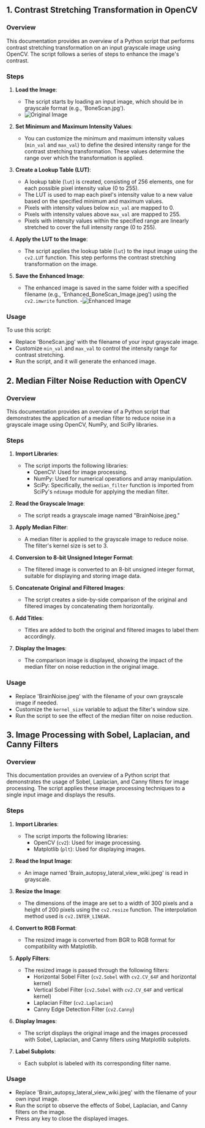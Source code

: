 ## 1. Contrast Stretching Transformation in OpenCV

### Overview

This documentation provides an overview of a Python script that performs contrast stretching transformation on an input grayscale image using OpenCV. The script follows a series of steps to enhance the image's contrast.

### Steps

1. **Load the Image**:
   - The script starts by loading an input image, which should be in grayscale format (e.g., 'BoneScan.jpg').
   - ![Original Image](https://github.com/dhananjayjm/Image-Processing-and-Data-Visualization-WiSe-22-23/blob/main/BoneScan.jpg)

2. **Set Minimum and Maximum Intensity Values**:
   - You can customize the minimum and maximum intensity values (`min_val` and `max_val`) to define the desired intensity range for the contrast stretching transformation. These values determine the range over which the transformation is applied.

3. **Create a Lookup Table (LUT)**:
   - A lookup table (`lut`) is created, consisting of 256 elements, one for each possible pixel intensity value (0 to 255).
   - The LUT is used to map each pixel's intensity value to a new value based on the specified minimum and maximum values.
   - Pixels with intensity values below `min_val` are mapped to 0.
   - Pixels with intensity values above `max_val` are mapped to 255.
   - Pixels with intensity values within the specified range are linearly stretched to cover the full intensity range (0 to 255).

4. **Apply the LUT to the Image**:
   - The script applies the lookup table (`lut`) to the input image using the `cv2.LUT` function. This step performs the contrast stretching transformation on the image.

5. **Save the Enhanced Image**:
   - The enhanced image is saved in the same folder with a specified filename (e.g., 'Enhanced_BoneScan_Image.jpeg') using the `cv2.imwrite` function.
   -![Enhanced Image](https://github.com/dhananjayjm/Image-Processing-and-Data-Visualization-WiSe-22-23/blob/main/Enhanced_BoneScan_Image.jpeg)

### Usage
To use this script:
   - Replace 'BoneScan.jpg' with the filename of your input grayscale image.
   - Customize `min_val` and `max_val` to control the intensity range for contrast stretching.
   - Run the script, and it will generate the enhanced image.

## 2. Median Filter Noise Reduction with OpenCV

### Overview

This documentation provides an overview of a Python script that demonstrates the application of a median filter to reduce noise in a grayscale image using OpenCV, NumPy, and SciPy libraries.

### Steps

1. **Import Libraries**:
   - The script imports the following libraries:
     - OpenCV: Used for image processing.
     - NumPy: Used for numerical operations and array manipulation.
     - SciPy: Specifically, the `median_filter` function is imported from SciPy's `ndimage` module for applying the median filter.

2. **Read the Grayscale Image**:
   - The script reads a grayscale image named "BrainNoise.jpeg."

3. **Apply Median Filter**:
   - A median filter is applied to the grayscale image to reduce noise. The filter's kernel size is set to 3.

4. **Conversion to 8-bit Unsigned Integer Format**:
   - The filtered image is converted to an 8-bit unsigned integer format, suitable for displaying and storing image data.

5. **Concatenate Original and Filtered Images**:
   - The script creates a side-by-side comparison of the original and filtered images by concatenating them horizontally.

6. **Add Titles**:
   - Titles are added to both the original and filtered images to label them accordingly.

7. **Display the Images**:
   - The comparison image is displayed, showing the impact of the median filter on noise reduction in the original image.

### Usage
   - Replace 'BrainNoise.jpeg' with the filename of your own grayscale image if needed.
   - Customize the `kernel_size` variable to adjust the filter's window size.
   - Run the script to see the effect of the median filter on noise reduction.

## 3. Image Processing with Sobel, Laplacian, and Canny Filters

### Overview

This documentation provides an overview of a Python script that demonstrates the usage of Sobel, Laplacian, and Canny filters for image processing. The script applies these image processing techniques to a single input image and displays the results.

### Steps

1. **Import Libraries**:
   - The script imports the following libraries:
     - OpenCV (`cv2`): Used for image processing.
     - Matplotlib (`plt`): Used for displaying images.

2. **Read the Input Image**:
   - An image named 'Brain_autopsy_lateral_view_wiki.jpeg' is read in grayscale.

3. **Resize the Image**:
   - The dimensions of the image are set to a width of 300 pixels and a height of 200 pixels using the `cv2.resize` function. The interpolation method used is `cv2.INTER_LINEAR`.
   
4. **Convert to RGB Format**:
   - The resized image is converted from BGR to RGB format for compatibility with Matplotlib.

5. **Apply Filters**:
   - The resized image is passed through the following filters:
     - Horizontal Sobel Filter (`cv2.Sobel` with `cv2.CV_64F` and horizontal kernel)
     - Vertical Sobel Filter (`cv2.Sobel` with `cv2.CV_64F` and vertical kernel)
     - Laplacian Filter (`cv2.Laplacian`)
     - Canny Edge Detection Filter (`cv2.Canny`)

6. **Display Images**:
   - The script displays the original image and the images processed with Sobel, Laplacian, and Canny filters using Matplotlib subplots.
   
7. **Label Subplots**:
   - Each subplot is labeled with its corresponding filter name.

### Usage
   - Replace 'Brain_autopsy_lateral_view_wiki.jpeg' with the filename of your own input image.
   - Run the script to observe the effects of Sobel, Laplacian, and Canny filters on the image.
   - Press any key to close the displayed images.
